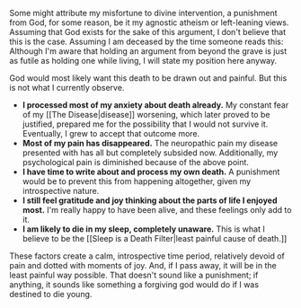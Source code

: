 Some might attribute my misfortune to divine intervention, a punishment from God, for some reason, be it my agnostic atheism or left-leaning views. Assuming that God exists for the sake of this argument, I don't believe that this is the case. Assuming I am deceased by the time someone reads this: Although I'm aware that holding an argument from beyond the grave is just as futile as holding one while living, I will state my position here anyway.

God would most likely want this death to be drawn out and painful. But this is not what I currently observe.

- **I processed most of my anxiety about death already.** My constant fear of my [[The Disease|disease]] worsening, which later proved to be justified, prepared me for the possibility that I would not survive it. Eventually, I grew to accept that outcome more.
- **Most of my pain has disappeared.** The neuropathic pain my disease presented with has all but completely subsided now. Additionally, my psychological pain is diminished because of the above point.
- **I have time to write about and process my own death.** A punishment would be to prevent this from happening altogether, given my introspective nature.
- **I still feel gratitude and joy thinking about the parts of life I enjoyed most.** I'm really happy to have been alive, and these feelings only add to it.
- **I am likely to die in my sleep, completely unaware.** This is what I believe to be the [[Sleep is a Death Filter|least painful cause of death.]]

These factors create a calm, introspective time period, relatively devoid of pain and dotted with moments of joy. And, if I pass away, it will be in the least painful way possible. That doesn't sound like a punishment; if anything, it sounds like something a forgiving god would do if I was destined to die young.